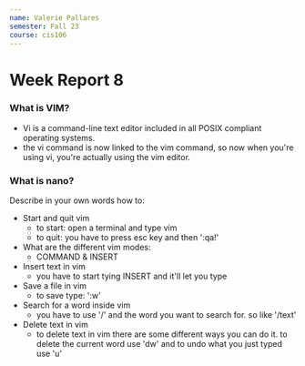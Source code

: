 ```yaml
---
name: Valerie Pallares
semester: Fall 23
course: cis106
---
```


# Week Report 8

### What is VIM?
- Vi is a command-line text editor included in all POSIX compliant operating systems.
- the vi command is now linked to the vim command, so now when you're using vi, you're actually using the vim editor.

### What is nano?
Describe in your own words how to:
- Start and quit vim
  - to start: open a terminal and type vim
  - to quit: you have to press esc key and then ':qa!'
- What are the different vim modes:
  - COMMAND & INSERT
- Insert text in vim
  - you have to start tying INSERT and it'll let you type
- Save a file in vim
  - to save type: ':w'
- Search for a word inside vim
  - you have to use '/' and the word you want to search for. so like '/text' 
- Delete text in vim
  - to delete text in vim there are some different ways you can do it. to delete the current word use 'dw' and to undo what you just typed use 'u'